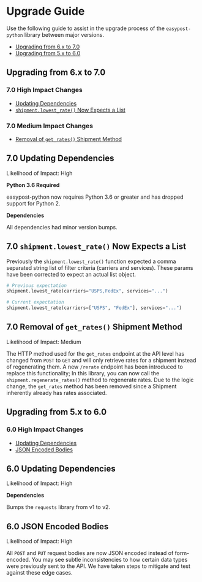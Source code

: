# Upgrade Guide

Use the following guide to assist in the upgrade process of the `easypost-python` library between major versions.

- [Upgrading from 6.x to 7.0](#upgrading-from-6x-to-70)
- [Upgrading from 5.x to 6.0](#upgrading-from-5x-to-60)

## Upgrading from 6.x to 7.0

### 7.0 High Impact Changes

- [Updating Dependencies](#70-updating-dependencies)
- [`shipment.lowest_rate()` Now Expects a List](#70-shipmentlowestrate-now-expects-a-list)

### 7.0 Medium Impact Changes

- [Removal of `get_rates()` Shipment Method](#70-removal-of-getrates-shipment-method)

## 7.0 Updating Dependencies

Likelihood of Impact: High

**Python 3.6 Required**

easypost-python now requires Python 3.6 or greater and has dropped support for Python 2.

**Dependencies**

All dependencies had minor version bumps.

## 7.0 `shipment.lowest_rate()` Now Expects a List

Previously the `shipment.lowest_rate()` function expected a comma separated string list of filter criteria (carriers and services). These params have been corrected to expect an actual list object.

```python
# Previous expectation
shipment.lowest_rate(carriers="USPS,FedEx", services="...")

# Current expectation
shipment.lowest_rate(carriers=["USPS", "FedEx"], services="...")
```

## 7.0 Removal of `get_rates()` Shipment Method

Likelihood of Impact: Medium

The HTTP method used for the `get_rates` endpoint at the API level has changed from `POST` to `GET` and will only retrieve rates for a shipment instead of regenerating them. A new `/rerate` endpoint has been introduced to replace this functionality; In this library, you can now call the `shipment.regenerate_rates()` method to regenerate rates. Due to the logic change, the `get_rates` method has been removed since a Shipment inherently already has rates associated.

## Upgrading from 5.x to 6.0

### 6.0 High Impact Changes

- [Updating Dependencies](#60-updating-dependencies)
- [JSON Encoded Bodies](#60-json-encoded-bodies)

## 6.0 Updating Dependencies

Likelihood of Impact: High

**Dependencies**

Bumps the `requests` library from v1 to v2.

## 6.0 JSON Encoded Bodies

Likelihood of Impact: High

All `POST` and `PUT` request bodies are now JSON encoded instead of form-encoded. You may see subtle inconsistencies to how certain data types were previously sent to the API. We have taken steps to mitigate and test against these edge cases.
